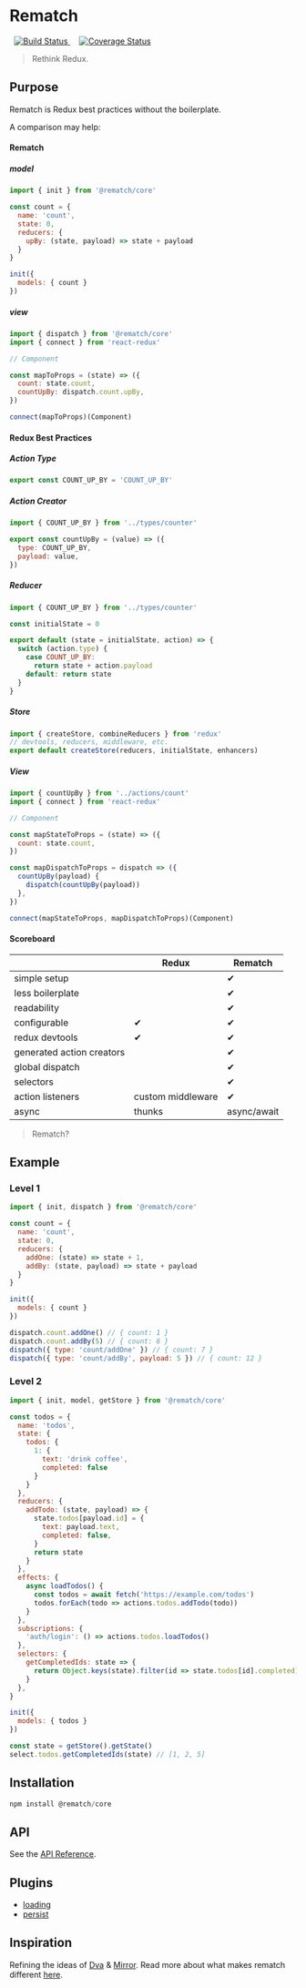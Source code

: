 # Rematch

<p class='badges'>
  <a href='https://travis-ci.org/rematch/rematch' style='margin: 0 0.5rem;'>
    <img src='https://travis-ci.org/rematch/rematch.svg?branch=master' alt='Build Status'/>
  </a>

  <a href='https://coveralls.io/github/rematch/rematch?branch=master&service=github' style='margin: 0 0.5rem;'>
    <img src='https://coveralls.io/repos/github/rematch/rematch/badge.svg?branch=master&service=github' alt='Coverage Status' />
  </a>
</p>

> Rethink Redux. 

## Purpose

Rematch is Redux best practices without the boilerplate. 

A comparison may help:

#### Rematch

##### model
```js
import { init } from '@rematch/core'

const count = {
  name: 'count',
  state: 0,
  reducers: {
    upBy: (state, payload) => state + payload
  }
}

init({
  models: { count }
})

```

##### view
```js
import { dispatch } from '@rematch/core'
import { connect } from 'react-redux'

// Component

const mapToProps = (state) => ({
  count: state.count,
  countUpBy: dispatch.count.upBy,
})

connect(mapToProps)(Component)
```

#### Redux Best Practices

##### Action Type
```js
export const COUNT_UP_BY = 'COUNT_UP_BY'
```

##### Action Creator
```js
import { COUNT_UP_BY } from '../types/counter'

export const countUpBy = (value) => ({
  type: COUNT_UP_BY,
  payload: value,
})
```

##### Reducer
```js
import { COUNT_UP_BY } from '../types/counter'

const initialState = 0

export default (state = initialState, action) => {
  switch (action.type) {
    case COUNT_UP_BY:
      return state + action.payload
    default: return state
  }
}
```

##### Store
```js
import { createStore, combineReducers } from 'redux'
// devtools, reducers, middleware, etc.
export default createStore(reducers, initialState, enhancers)
```

##### View
```js
import { countUpBy } from '../actions/count'
import { connect } from 'react-redux'

// Component

const mapStateToProps = (state) => ({
  count: state.count,
})

const mapDispatchToProps = dispatch => ({
  countUpBy(payload) {
    dispatch(countUpBy(payload))
  },
})

connect(mapStateToProps, mapDispatchToProps)(Component)
```

#### Scoreboard

|   | Redux  | Rematch  |
|---|---|---|
| simple setup ‎ |   |  ‎✔	 |
| less boilerplate |   | ‎✔	 |
| readability  |   | ‎✔	|
| configurable | ‎✔  |  ‎✔	 |
| redux devtools  | ‎✔  |  ‎✔	 |
| generated action creators | ‎  |  ‎✔	 |
| global dispatch | ‎  |  ‎✔	 |
| selectors | ‎  |  ‎✔	 |
| action listeners | custom ‎middleware  |  ‎✔	 |
| async | thunks | ‎async/await  |


> Rematch?

## Example

### Level 1

```js
import { init, dispatch } from '@rematch/core'

const count = {
  name: 'count',
  state: 0,
  reducers: {
    addOne: (state) => state + 1,
    addBy: (state, payload) => state + payload
  }
}

init({
  models: { count }
})

dispatch.count.addOne() // { count: 1 }
dispatch.count.addBy(5) // { count: 6 }
dispatch({ type: 'count/addOne' }) // { count: 7 }
dispatch({ type: 'count/addBy', payload: 5 }) // { count: 12 }
```

### Level 2

```js
import { init, model, getStore } from '@rematch/core'

const todos = {
  name: 'todos',
  state: {
    todos: {
      1: {
        text: 'drink coffee',
        completed: false
      }
    }
  },
  reducers: {
    addTodo: (state, payload) => {
      state.todos[payload.id] = {
        text: payload.text,
        completed: false,
      }
      return state
    }
  },
  effects: {
    async loadTodos() {
      const todos = await fetch('https://example.com/todos')
      todos.forEach(todo => actions.todos.addTodo(todo))
    }
  },
  subscriptions: {
    'auth/login': () => actions.todos.loadTodos()
  },
  selectors: {
    getCompletedIds: state => {
      return Object.keys(state).filter(id => state.todos[id].completed)
    }
  },
}

init({
  models: { todos }
})

const state = getStore().getState()
select.todos.getCompletedIds(state) // [1, 2, 5]
```

## Installation

```js
npm install @rematch/core
```

## API

See the [API Reference](./docs/api.md).

## Plugins

- [loading](./plugins/loading)
- [persist](./plugins/persist)

## Inspiration

Refining the ideas of [Dva](github.com/dvajs/dva) & [Mirror](https://github.com/mirrorjs/mirror). Read more about what makes rematch different [here](./docs/inspiration.md).